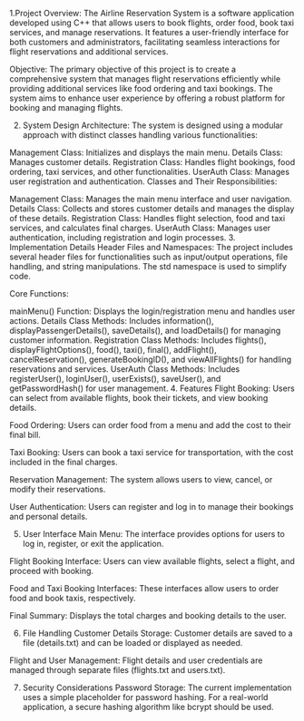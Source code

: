 1.Project Overview:
The Airline Reservation System is a software application developed using C++ that allows users to book flights, order food, book taxi services, and manage reservations. It features a user-friendly interface for both customers and administrators, facilitating seamless interactions for flight reservations and additional services.

Objective:
The primary objective of this project is to create a comprehensive system that manages flight reservations efficiently while providing additional services like food ordering and taxi bookings. The system aims to enhance user experience by offering a robust platform for booking and managing flights.

2. System Design
Architecture:
The system is designed using a modular approach with distinct classes handling various functionalities:

Management Class: Initializes and displays the main menu.
Details Class: Manages customer details.
Registration Class: Handles flight bookings, food ordering, taxi services, and other functionalities.
UserAuth Class: Manages user registration and authentication.
Classes and Their Responsibilities:

Management Class: Manages the main menu interface and user navigation.
Details Class: Collects and stores customer details and manages the display of these details.
Registration Class: Handles flight selection, food and taxi services, and calculates final charges.
UserAuth Class: Manages user authentication, including registration and login processes.
3. Implementation Details
Header Files and Namespaces:
The project includes several header files for functionalities such as input/output operations, file handling, and string manipulations. The std namespace is used to simplify code.

Core Functions:

mainMenu() Function: Displays the login/registration menu and handles user actions.
Details Class Methods: Includes information(), displayPassengerDetails(), saveDetails(), and loadDetails() for managing customer information.
Registration Class Methods: Includes flights(), displayFlightOptions(), food(), taxi(), final(), addFlight(), cancelReservation(), generateBookingID(), and viewAllFlights() for handling reservations and services.
UserAuth Class Methods: Includes registerUser(), loginUser(), userExists(), saveUser(), and getPasswordHash() for user management.
4. Features
Flight Booking:
Users can select from available flights, book their tickets, and view booking details.

Food Ordering:
Users can order food from a menu and add the cost to their final bill.

Taxi Booking:
Users can book a taxi service for transportation, with the cost included in the final charges.

Reservation Management:
The system allows users to view, cancel, or modify their reservations.

User Authentication:
Users can register and log in to manage their bookings and personal details.

5. User Interface
Main Menu:
The interface provides options for users to log in, register, or exit the application.

Flight Booking Interface:
Users can view available flights, select a flight, and proceed with booking.

Food and Taxi Booking Interfaces:
These interfaces allow users to order food and book taxis, respectively.

Final Summary:
Displays the total charges and booking details to the user.

6. File Handling
Customer Details Storage:
Customer details are saved to a file (details.txt) and can be loaded or displayed as needed.

Flight and User Management:
Flight details and user credentials are managed through separate files (flights.txt and users.txt).

7. Security Considerations
Password Storage:
The current implementation uses a simple placeholder for password hashing. For a real-world application, a secure hashing algorithm like bcrypt should be used.
